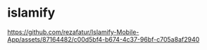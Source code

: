 # islamify

https://github.com/rezafatur/Islamify-Mobile-App/assets/87164482/c00d5bf4-b674-4c37-96bf-c705a8af2940
